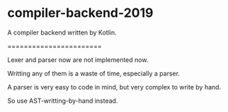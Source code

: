 # compiler-backend-2019
A compiler backend written by Kotlin.

=======================

Lexer and parser now are not implemented now.

Writting any of them is a waste of time, especially a parser.

A parser is very easy to code in mind, but very complex to write by hand.

So use AST-writting-by-hand instead.